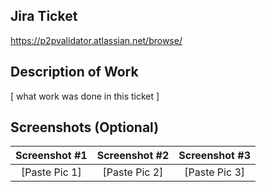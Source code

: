 ## Jira Ticket

https://p2pvalidator.atlassian.net/browse/

## Description of Work

[ what work was done in this ticket ]

## Screenshots (Optional)

Screenshot #1 | Screenshot #2 | Screenshot #3
:------------:|:-------------:|:------------:
[Paste Pic 1] | [Paste Pic 2] | [Paste Pic 3]
